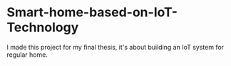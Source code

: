# Smart-home-based-on-IoT-Technology
I made this project for my final thesis, it's about building an IoT system for regular home.
